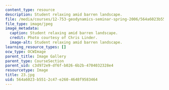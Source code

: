 ```yaml
---
content_type: resource
description: Student relaxing amid barren landscape.
file: /media/courses/12-753-geodynamics-seminar-spring-2006/564a6023b5512c47e2604648f9583464_23.jpg
file_type: image/jpeg
image_metadata:
  caption: Student relaxing amid barren landscape.
  credit: Photo courtesy of Chris Linder.
  image-alt: Student relaxing amid barren landscape.
learning_resource_types: []
ocw_type: OCWImage
parent_title: Image Gallery
parent_type: CourseSection
parent_uid: c3d972e9-df6f-b026-6b2b-4704032328e4
resourcetype: Image
title: 23.jpg
uid: 564a6023-b551-2c47-e260-4648f9583464
---
```

